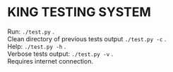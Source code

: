 # KING TESTING SYSTEM
Run: `./test.py` .<br />
Clean directory of previous tests output `./test.py -c` .<br />
Help: `./test.py -h` .<br />
Verbose tests output: `./test.py -v` .<br />
Requires internet connection. <br />
